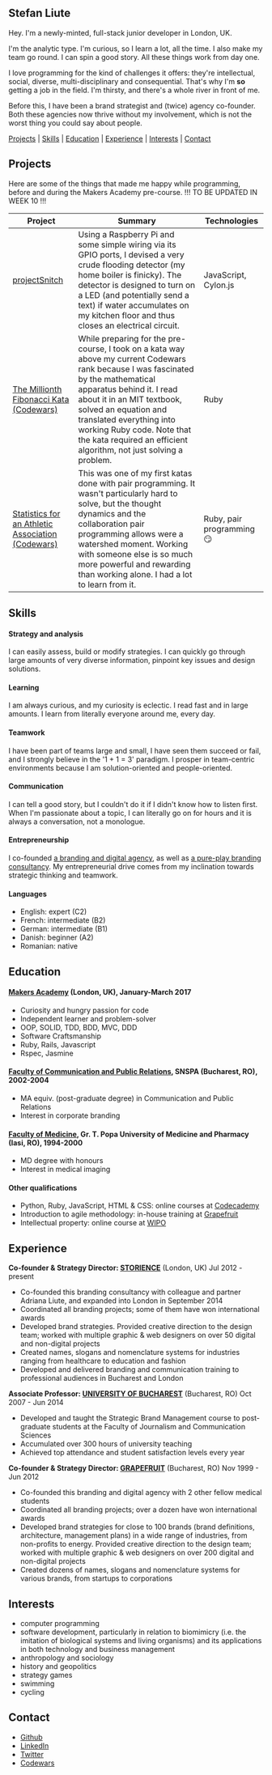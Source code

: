 ## Stefan Liute

Hey. I'm a newly-minted, full-stack junior developer in London, UK.

I'm the analytic type. I'm curious, so I learn a lot, all the time. I also make my team go round. I can spin a good story. All these things work from day one.

I love programming for the kind of challenges it offers: they're intellectual, social, diverse, multi-disciplinary and consequential. That's why I'm __so__ getting a job in the field. I'm thirsty, and there's a whole river in front of me.

Before this, I have been a brand strategist and (twice) agency co-founder. Both these agencies now thrive without my involvement, which is not the worst thing you could say about people.

[Projects](#projects) | [Skills](#skills) | [Education](#education) | [Experience](#experience) | [Interests](#interests) | [Contact](#contact)

## Projects

Here are some of the things that made me happy while programming, before and during the Makers Academy pre-course. !!! TO BE UPDATED IN WEEK 10 !!!

| Project | Summary | Technologies |
| --- | --- | --- |
| [projectSnitch](http://github.com/sliute/projectSnitch) | Using a Raspberry Pi and some simple wiring via its GPIO ports, I devised a very crude flooding detector (my home boiler is finicky). The detector is designed to turn on a LED (and potentially send a text) if water accumulates on my kitchen floor and thus closes an electrical circuit. | JavaScript, Cylon.js |
| [The Millionth Fibonacci Kata (Codewars)](https://github.com/sliute/codewars/blob/master/CW-22-themillionthfibonaccikata.rb) | While preparing for the pre-course, I took on a kata way above my current Codewars rank because I was fascinated by the mathematical apparatus behind it. I read about it in an MIT textbook, solved an equation and translated everything into working Ruby code. Note that the kata required an efficient algorithm, not just solving a problem. | Ruby |
| [Statistics for an Athletic Association (Codewars)](https://github.com/sliute/codewars/blob/master/CW-29-statisticsforanathleticassociation.rb) | This was one of my first katas done with pair programming. It wasn't particularly hard to solve, but the thought dynamics and the collaboration pair programming allows were a watershed moment. Working with someone else is so much more powerful and rewarding than working alone. I had a lot to learn from it. | Ruby, pair programming :smirk: |

## Skills

#### Strategy and analysis

I can easily assess, build or modify strategies. I can quickly go through large amounts of very diverse information, pinpoint key issues and design solutions.

#### Learning

I am always curious, and my curiosity is eclectic. I read fast and in large amounts. I learn from literally everyone around me, every day.

#### Teamwork

I have been part of teams large and small, I have seen them succeed or fail, and I strongly believe in the '1 + 1 = 3' paradigm. I prosper in team-centric environments because I am solution-oriented and people-oriented.

#### Communication

I can tell a good story, but I couldn't do it if I didn't know how to listen first. When I'm passionate about a topic, I can literally go on for hours and it is always a conversation, not a monologue.

#### Entrepreneurship

I co-founded [a branding and digital agency](http://www.grapefruit.ro), as well as [a pure-play branding consultancy](http://www.storience.com). My entrepreneurial drive comes from my inclination towards strategic thinking and teamwork.

#### Languages

- English: expert (C2)
- French: intermediate (B2)
- German: intermediate (B1)
- Danish: beginner (A2)
- Romanian: native

## Education

#### [Makers Academy](http://www.makersacademy.com) (London, UK), January-March 2017

- Curiosity and hungry passion for code
- Independent learner and problem-solver
- OOP, SOLID, TDD, BDD, MVC, DDD
- Software Craftsmanship
- Ruby, Rails, Javascript
- Rspec, Jasmine

#### [Faculty of Communication and Public Relations](http://comunicare.ro/en/), SNSPA (Bucharest, RO), 2002-2004

- MA equiv. (post-graduate degree) in Communication and Public Relations
- Interest in corporate branding

#### [Faculty of Medicine](http://www.umfiasi.ro/Facultati/FACULTATEA%20DE%20MEDICINA/Pagini/Default.aspx), Gr. T. Popa University of Medicine and Pharmacy (Iasi, RO), 1994-2000

- MD degree with honours
- Interest in medical imaging

#### Other qualifications

- Python, Ruby, JavaScript, HTML & CSS: online courses at [Codecademy](http://www.codecademy.com)
- Introduction to agile methodology: in-house training at [Grapefruit](http://www.grapefruit.ro)
- Intellectual property: online course at [WIPO](http://www.wipo.int)

## Experience

**Co-founder & Strategy Director: [STORIENCE](http://www.storience.com)** (London, UK) Jul 2012 - present
- Co-founded this branding consultancy with colleague and partner Adriana Liute, and expanded into London in September 2014    
- Coordinated all branding projects; some of them have won international awards
- Developed brand strategies. Provided creative direction to the design team; worked with multiple graphic & web designers on over 50 digital and non-digital projects
- Created names, slogans and nomenclature systems for industries ranging from healthcare to education and fashion
- Developed and delivered branding and communication training to professional audiences in Bucharest and London

**Associate Professor: [UNIVERSITY OF BUCHAREST](http://www.unibuc.ro)** (Bucharest, RO) Oct 2007 - Jun 2014

- Developed and taught the Strategic Brand Management course to post-graduate students at the Faculty of Journalism and Communication Sciences
- Accumulated over 300 hours of university teaching
- Achieved top attendance and student satisfaction levels every year

**Co-founder & Strategy Director: [GRAPEFRUIT](http://www.grapefruit.ro)** (Bucharest, RO) Nov 1999 - Jun 2012

- Co-founded this branding and digital agency with 2 other fellow medical students
- Coordinated all branding projects; over a dozen have won international awards
- Developed brand strategies for close to 100 brands (brand definitions, architecture, management plans) in a wide range of industries, from non-profits to energy. Provided creative direction to the design team; worked with multiple graphic & web designers on over 200 digital and non-digital projects
- Created dozens of names, slogans and nomenclature systems for various brands, from startups to corporations

## Interests
- computer programming
- software development, particularly in relation to biomimicry (i.e. the imitation of biological systems and living organisms) and its applications in both technology and business management
- anthropology and sociology
- history and geopolitics
- strategy games
- swimming
- cycling

## Contact
- [Github](http://github.com/sliute)
- [LinkedIn](http://uk.linkedin.com/in/stefanliute)
- [Twitter](http://www.twitter.com/stefanliute)
- [Codewars](http://www.codewars.com/users/sliute)
